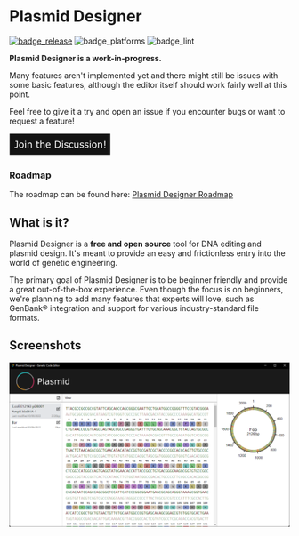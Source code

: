 # Plasmid Designer
[![badge_release]][link_latest_release] ![badge_platforms] ![badge_lint]

__Plasmid Designer is a work-in-progress.__

Many features aren't implemented yet and there might still be issues with some basic features, although the editor itself should work fairly well at this point.

Feel free to give it a try and open an issue if you encounter bugs or want to request a feature!

[![Join the Discussion on GitHub](./screenshots/btn_join_discussion.png)](https://github.com/plasmid-designer/plasmid-designer/discussions)

### Roadmap

The roadmap can be found here: [Plasmid Designer Roadmap](https://github.com/orgs/plasmid-designer/projects/1/views/1)

## What is it?

Plasmid Designer is a __free and open source__ tool for DNA editing and plasmid design. It's meant to provide an easy and frictionless entry into the world of genetic engineering.

The primary goal of Plasmid Designer is to be beginner friendly and provide a great out-of-the-box experience. Even though the focus is on beginners, we're planning to add many features that experts will love, such as GenBank® integration and support for various industry-standard file formats.

## Screenshots

![](./screenshots/v0_3_0__editor.png)


<!-- Badges -->
[badge_lint]: https://img.shields.io/github/workflow/status/plasmid-designer/plasmid-designer/Lint/main?label=lint&style=flat-square
[badge_release]: https://img.shields.io/github/v/release/plasmid-designer/plasmid-designer?color=informational&sort=semver&style=flat-square
[badge_platforms]: https://img.shields.io/badge/platforms-win%20%7C%20mac%20%7C%20linux-informational?style=flat-square

<!-- Links -->
[link_latest_release]: https://github.com/plasmid-designer/plasmid-designer/releases/latest
